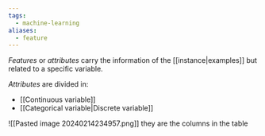 ```yaml
---
tags:
  - machine-learning
aliases:
  - feature
---
```

*Features* or *attributes* carry the information of the [[instance|examples]] but related to a specific variable. 

*Attributes* are divided in:
- [[Continuous variable]]
- [[Categorical variable|Discrete variable]]

![[Pasted image 20240214234957.png]]
they are the columns in the table